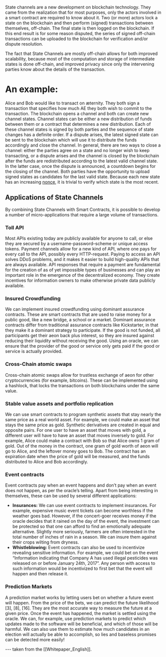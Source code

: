 State channels are a new development on blockchain technology. They came from the realization that for most purposes, only the actors involved in a smart contract are required to know about it. Two (or more) actors lock a state on the blockchain and then perform (signed) transactions between themselves, off-chain. The final state is then logged on the blockchain. If this end result is for some reason disputed, the series of signed off-chain transactions can be uploaded to the blockchain for verification and/or dispute resolution. 

The fact that State Channels are mostly off-chain allows for both improved scalability, because most of the computation and storage of intermediate states is done off-chain, and improved privacy since only the intervening parties know about the details of the transaction.

# An example:

Alice and Bob would like to transact on æternity. They both sign a transaction that specifies how much AE they both wish to commit to the transaction. The blockchain opens a channel and both can create new channel states. Channel states can be either a new distribution of funds between them or a contract that determines a new distribution. Each of these channel states is signed by both parties and the sequence of state changes has a definite order. If a dispute arises, the latest signed state can be sent to the blockchain which will use it to distribute the funds accordingly and close the channel.  In general, there are two ways to close a channel: either the parties agree on a state and no longer wish to keep transacting, or a dispute arises and the channel is closed by the blockchain after the funds are redistributed according to the latest valid channel state. In the latter case, once the dispute is announced, a countdown begins for the closing of the channel. Both parties have the opportunity to upload signed states as candidates for the last valid state. Because each new state has an increasing [nonce](https://en.bitcoin.it/wiki/Nonce), it is trivial to verify which state is the most recent.

## Applications of State Channels
By combining State Channels with Smart Contracts, it is possible to develop a number of micro-applications that require a large volume of transactions.

### Toll API

Most APIs existing today are publicly available for anyone to call, or else they are secured by a username-password–scheme or unique access tokens. Payment channels allow for a new kind of API, where one pays for every call to the API, possibly every HTTP-request.
Paying to access an API solves DDoS problems, and it makes it easier to build high-quality APIs that are always available.
API responses that require a payment are fundamental for the creation of as of yet impossible types of businesses and can
play an important role in the emergence of the decentralized economy. They create incentives for information owners to make otherwise private data publicly available.

### Insured Crowdfunding

We can implement insured crowdfunding using dominant assurance contracts. 
These are smart contracts that are used to raise money for a public good, like a new bridge, a school or a market.
Dominant assurance contracts differ from traditional assurance contracts like Kickstarter, in that they make it a
dominant strategy to participate. If the good is not funded, all participants get their aeon back plus interest, so they are insured against reducing their liquidity without receiving the good. Using an oracle, we can ensure that the provider of the good or service only gets paid if the good or service is actually provided.

### Cross-Chain atomic swaps
Cross-chain atomic swaps allow for trustless exchange of aeon for other cryptocurrencies (for example, bitcoins). These can be implemented using a hashlock, that locks the transactions on both blockchains under the same value.

###  Stable value assets and portfolio replication
We can use smart contracts to program synthetic assets that stay nearly the same price as a real world asset. For example,
we could make an asset that stays the same price as gold. Synthetic derivatives are created in equal and opposite pairs.
For one user to have an asset that moves with gold, a different user will have to have an asset that moves inversely to gold.
For example, Alice could make a contract with Bob so that Alice owns 1 gram of gold. Out of the money in the contract,
one gram of gold worth of aeon will go to Alice, and the leftover money goes to Bob. The contract has an expiration
date when the price of gold will be measured, and the funds distributed to Alice and Bob accordingly.

### Event contracts

Event contracts pay when an event happens and don’t pay when an event does not happen, as per the oracle’s telling. Apart from being interesting in themselves, these can be used by several different applications:

* __Insurances:__ 
We can use event contracts to implement insurances. For example, expensive music event tickets can become worthless if the weather goes bad. However, if the concert-goer receives money if the oracle decides that it rained on the day of the event, the investment can be protected so that one can afford to find an emotionally adequate alternative. Slightly more seriously, farmers are often interested in the total number of inches of rain in a season. We can insure them against their crops wilting from
dryness.
* __Whistleblowing:__ Event contracts can also be used to incentivize revealing sensitive information. For example,
we could bet on the event “Information indicating that Company A has used illegal pesticides was released on or before January 24th, 2017”. Any person with access to such information would be incentivized to first bet that the event
will happen and then release it.

### Prediction Markets
A prediction market works by letting users bet on whether a future event will happen. From the price of the bets, we can predict the future likelihood [3], [8], [16]. They are the most accurate way to measure the future at a given price. Once the event has happened, the market is settled using the oracle.
We can, for example, use prediction markets to predict which updates made to the software will be beneficial, and which of those will be harmful. We can also use them to estimate how much candidates in an election will actually be able to accomplish, so lies and baseless promises can be detected more easily!

--- taken from the [[Whitepaper_English]].
